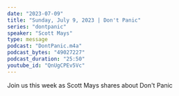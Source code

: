 ```yaml
---
date: "2023-07-09"
title: "Sunday, July 9, 2023 | Don't Panic"
series: "dontpanic"
speaker: "Scott Mays"
type: message
podcast: "DontPanic.m4a"
podcast_bytes: "49027227"
podcast_duration: "25:50"
youtube_id: "QnUgCPEv5Vc"
---
```

Join us this week as Scott Mays shares about Don't Panic
